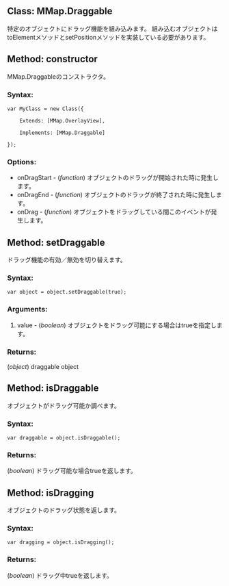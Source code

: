 
Class: <a id='mmap.draggable'>MMap.Draggable</a>
-----------------------------------------------------

特定のオブジェクトにドラッグ機能を組み込みます。
組み込むオブジェクトはtoElementメソッドとsetPositionメソッドを実装している必要があります。

Method: <a id='constructor'>constructor</a>
-----------------------------------------------

MMap.Draggableのコンストラクタ。

### Syntax:

	var MyClass = new Class({

		Extends: [MMap.OverlayView],

		Implements: [MMap.Draggable]

	});

### Options:

* onDragStart - (*function*) オブジェクトのドラッグが開始された時に発生します。
* onDragEnd - (*function*) オブジェクトのドラッグが終了された時に発生します。
* onDrag - (*function*) オブジェクトをドラッグしている間このイベントが発生します。

Method: <a id='setDraggable'>setDraggable</a>
-----------------------------------------------

ドラッグ機能の有効／無効を切り替えます。

### Syntax:

	var object = object.setDraggable(true);

### Arguments:

1. value - (*boolean*) オブジェクトをドラッグ可能にする場合はtrueを指定します。

### Returns:

(*object*) draggable object


Method: <a id='isDraggable'>isDraggable</a>
-----------------------------------------------

オブジェクトがドラッグ可能か調べます。

### Syntax:

	var draggable = object.isDraggable();

### Returns:

(*boolean*) ドラッグ可能な場合trueを返します。


Method: <a id='isDragging'>isDragging</a>
-----------------------------------------------

オブジェクトのドラッグ状態を返します。

### Syntax:

	var dragging = object.isDragging();

### Returns:

(*boolean*) ドラッグ中trueを返します。

